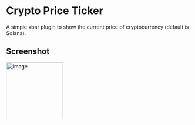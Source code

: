# Crypto Price Ticker
A simple xbar plugin to show the current price of cryptocurrency (default is Solana).

## Screenshot
<img width="155" alt="image" src="https://user-images.githubusercontent.com/200852/221348165-f296f635-7b80-401c-9d96-cb1f51cbe88e.png">
